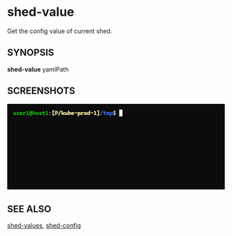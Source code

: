 # shed-value

Get the config value of current shed.

## SYNOPSIS

**shed-value** yamlPath

## SCREENSHOTS

![shed-value](shed-value.gif "shed-value")

## SEE ALSO

[shed-values](shed-values.md), [shed-config](shed-config.md)

